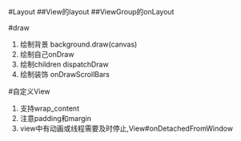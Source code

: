 #Layout
##View的layout
##ViewGroup的onLayout

#draw

1. 绘制背景 background.draw(canvas)
2. 绘制自己onDraw
3. 绘制children dispatchDraw
4. 绘制装饰 onDrawScrollBars

#自定义View

1. 支持wrap_content
2. 注意padding和margin
3. view中有动画或线程需要及时停止,View#onDetachedFromWindow